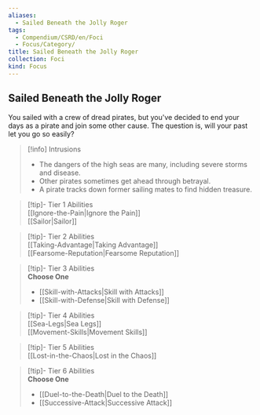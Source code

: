 ```yaml
---
aliases:
  - Sailed Beneath the Jolly Roger
tags:
  - Compendium/CSRD/en/Foci
  - Focus/Category/
title: Sailed Beneath the Jolly Roger
collection: Foci
kind: Focus
---
```

## Sailed Beneath the Jolly Roger  
You sailed with a crew of dread pirates, but you've decided to end your days as a pirate and join some other cause. The question is, will your past let you go so easily?  

>[!info] Intrusions  
>- The dangers of the high seas are many, including severe storms and disease.  
>- Other pirates sometimes get ahead through betrayal.  
>- A pirate tracks down former sailing mates to find hidden treasure.  


>[!tip]- Tier 1 Abilities  
> [[Ignore-the-Pain|Ignore the Pain]]  
> [[Sailor|Sailor]]  


>[!tip]- Tier 2 Abilities  
> [[Taking-Advantage|Taking Advantage]]  
> [[Fearsome-Reputation|Fearsome Reputation]]  


>[!tip]- Tier 3 Abilities  
> **Choose One**  
>- [[Skill-with-Attacks|Skill with Attacks]]  
>- [[Skill-with-Defense|Skill with Defense]]  


>[!tip]- Tier 4 Abilities  
> [[Sea-Legs|Sea Legs]]  
> [[Movement-Skills|Movement Skills]]  


>[!tip]- Tier 5 Abilities  
> [[Lost-in-the-Chaos|Lost in the Chaos]]  


>[!tip]- Tier 6 Abilities  
> **Choose One**  
>- [[Duel-to-the-Death|Duel to the Death]]  
>- [[Successive-Attack|Successive Attack]]